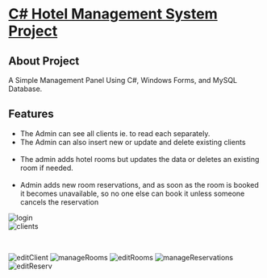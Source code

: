 <p align="left">
    <h1><u>C# Hotel Management System Project</u></h1>
</p>

## About Project

A Simple Management Panel Using C#, Windows Forms, and MySQL Database.

## Features
<ul>
    <li>The Admin can see all clients ie. to read each separately. </li>
    <li>The Admin can also insert new or update and delete existing clients </li>
<br>
    <li>The admin adds hotel rooms but updates the data or deletes an existing room if needed. </li>
<br>
    <li>Admin adds new room reservations, and as soon as the room is booked it becomes unavailable, so no one else can book it unless someone cancels the reservation</li>
</ul>

   ![login](https://user-images.githubusercontent.com/72461048/119884241-b28f4000-bf30-11eb-813f-5afd867cfdfb.png)
    <br>
    ![clients](https://user-images.githubusercontent.com/72461048/119884136-95f30800-bf30-11eb-87a2-9acb0d553f8d.png)

 <br>

![editClient](https://user-images.githubusercontent.com/72461048/119884153-9ab7bc00-bf30-11eb-805d-96f578309405.png)
![manageRooms](https://user-images.githubusercontent.com/72461048/119884170-a0150680-bf30-11eb-830e-d62129677b64.png)
![editRooms](https://user-images.githubusercontent.com/72461048/119884189-a5725100-bf30-11eb-805e-c647e9b09c2d.png)
![manageReservations](https://user-images.githubusercontent.com/72461048/119884207-a99e6e80-bf30-11eb-9474-979592a29848.png)
![editReserv](https://user-images.githubusercontent.com/72461048/119884221-adca8c00-bf30-11eb-8f99-fd5d73d6ef2f.png)





